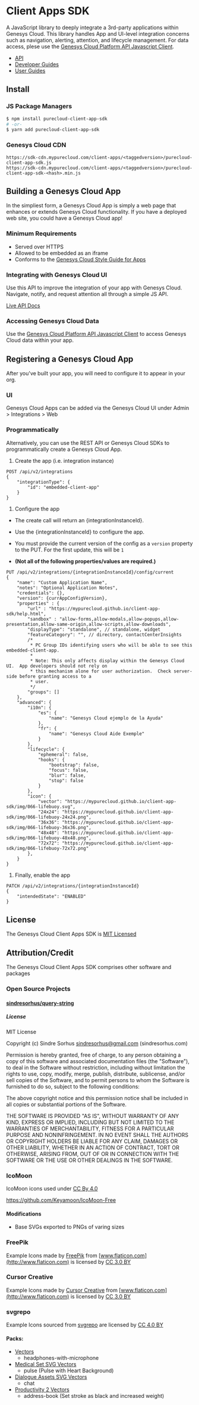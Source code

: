 # Client Apps SDK

A JavaScript library to deeply integrate a 3rd-party applications within Genesys Cloud.  This library handles App and UI-level integration concerns such as navigation, alerting, attention, and lifecycle management. For data access, plese use the [Genesys Cloud Platform API Javascript Client](https://developer.mypurecloud.com/api/rest/client-libraries/javascript/index.html).

* [API](https://developer.mypurecloud.com/api/client-apps/sdk.html)
* [Developer Guides](https://developer.mypurecloud.com/api/client-apps/index.html)
* [User Guides](https://help.mypurecloud.com/articles/about-custom-client-application-integrations/)

## Install

### JS Package Managers

```bash
$ npm install purecloud-client-app-sdk
# -or-
$ yarn add purecloud-client-app-sdk
```

### Genesys Cloud CDN

```
https://sdk-cdn.mypurecloud.com/client-apps/<taggedversion>/purecloud-client-app-sdk.js
https://sdk-cdn.mypurecloud.com/client-apps/<taggedversion>/purecloud-client-app-sdk-<hash>.min.js
```

## Building a Genesys Cloud App

In the simpliest form, a Genesys Cloud App is simply a web page that enhances or extends Genesys Cloud functionality.  If you have a deployed web site, you could have a Genesys Cloud app!

### Minimum Requirements

* Served over HTTPS
* Allowed to be embedded as an iframe
* Conforms to the [Genesys Cloud Style Guide for Apps](https://developer.mypurecloud.com/partners/)

### Integrating with Genesys Cloud UI

Use this API to improve the integration of your app with Genesys Cloud.  Navigate, notify, and request attention all through a simple JS API.

[Live API Docs](https://developer.mypurecloud.com/api/client-apps/sdk.html)

### Accessing Genesys Cloud Data

Use the [Genesys Cloud Platform API Javascript Client](https://developer.mypurecloud.com/api/rest/client-libraries/javascript/index.html) to access Genesys Cloud data within your app.

## Registering a Genesys Cloud App

After you've built your app, you will need to configure it to appear in your org.

### UI

Genesys Cloud Apps can be added via the Genesys Cloud UI under Admin > Integrations > Web

### Programmatically

Alternatively, you can use the REST API or Genesys Cloud SDKs to programmatically create a Genesys Cloud App.

1. Create the app (i.e. integration instance)

~~~
POST /api/v2/integrations
{
    "integrationType": {
        "id": "embedded-client-app"
    }
}
~~~

1. Configure the app

  - The create call will return an {integrationInstanceId}.

  - Use the {integrationInstanceId} to configure the app.

  - You must provide the current version of the config as a `version` property to the PUT.  For the first update, this will be `1`

  - __(Not all of the following properties/values are required.)__

~~~
PUT /api/v2/integrations/{integrationInstanceId}/config/current
{
    "name": "Custom Application Name",
    "notes": "Optional Application Notes",
    "credentials": {},
    "version": {currAppConfigVersion},
    "properties" : {
        "url" : "https://mypurecloud.github.io/client-app-sdk/help.html",
        "sandbox" : "allow-forms,allow-modals,allow-popups,allow-presentation,allow-same-origin,allow-scripts,allow-downloads",
        "displayType": "standalone", // standalone, widget
        "featureCategory": "", // directory, contactCenterInsights
        /*
         * PC Group IDs identifying users who will be able to see this embedded-client-app.
         *
         * Note: This only affects display within the Genesys Cloud UI.  App developers should not rely on
         * this mechanism alone for user authorization.  Check server-side before granting access to a
         * user.
         */
        "groups": []
    },
    "advanced": {
        "i10n": {
            "es": {
                "name": "Genesys Cloud ejemplo de la Ayuda"
            },
            "fr": {
                "name": "Genesys Cloud Aide Exemple"
            }
        },
        "lifecycle": {
            "ephemeral": false,
            "hooks": {
                "bootstrap": false,
                "focus": false,
                "blur": false,
                "stop": false
            }
        },
        "icon": {
            "vector": "https://mypurecloud.github.io/client-app-sdk/img/066-lifebuoy.svg",
            "24x24": "https://mypurecloud.github.io/client-app-sdk/img/066-lifebuoy-24x24.png",
            "36x36": "https://mypurecloud.github.io/client-app-sdk/img/066-lifebuoy-36x36.png",
            "48x48": "https://mypurecloud.github.io/client-app-sdk/img/066-lifebuoy-48x48.png",
            "72x72": "https://mypurecloud.github.io/client-app-sdk/img/066-lifebuoy-72x72.png"
        },
    }
}
~~~

1. Finally, enable the app

~~~
PATCH /api/v2/integrations/{integrationInstanceId}
{
    "intendedState": "ENABLED"
}
~~~

## License

The Genesys Cloud Client Apps SDK is [MIT Licensed](./LICENSE)

## Attribution/Credit

The Genesys Cloud Client Apps SDK comprises other software and packages

### Open Source Projects

#### [sindresorhus/query-string](https://github.com/sindresorhus/query-string)

##### License

MIT License

Copyright (c) Sindre Sorhus <sindresorhus@gmail.com> (sindresorhus.com)

Permission is hereby granted, free of charge, to any person obtaining a copy of this software and associated documentation files (the "Software"), to deal in the Software without restriction, including without limitation the rights to use, copy, modify, merge, publish, distribute, sublicense, and/or sell copies of the Software, and to permit persons to whom the Software is furnished to do so, subject to the following conditions:

The above copyright notice and this permission notice shall be included in all copies or substantial portions of the Software.

THE SOFTWARE IS PROVIDED "AS IS", WITHOUT WARRANTY OF ANY KIND, EXPRESS OR IMPLIED, INCLUDING BUT NOT LIMITED TO THE WARRANTIES OF MERCHANTABILITY, FITNESS FOR A PARTICULAR PURPOSE AND NONINFRINGEMENT. IN NO EVENT SHALL THE AUTHORS OR COPYRIGHT HOLDERS BE LIABLE FOR ANY CLAIM, DAMAGES OR OTHER LIABILITY, WHETHER IN AN ACTION OF CONTRACT, TORT OR OTHERWISE, ARISING FROM, OUT OF OR IN CONNECTION WITH THE SOFTWARE OR THE USE OR OTHER DEALINGS IN THE SOFTWARE.

### IcoMoon

IcoMoon icons used under [CC By 4.0](http://creativecommons.org/licenses/by/4.0/)

https://github.com/Keyamoon/IcoMoon-Free

#### Modifications
* Base SVGs exported to PNGs of varing sizes

### FreePik
Example Icons made by [FreePik](http://www.flaticon.com/packs/color-communication) from [www.flaticon.com](http://www.flaticon.com) is licensed by [CC 3.0 BY](http://creativecommons.org/licenses/by/3.0/)

### Cursor Creative
Example Icons made by [Cursor Creative](http://www.flaticon.com/authors/cursor-creative) from [www.flaticon.com](http://www.flaticon.com) is licensed by [CC 3.0 BY](http://creativecommons.org/licenses/by/3.0/)

### svgrepo
Example Icons sourced from [svgrepo](https://www.svgrepo.com) are licensed by [CC 4.0 BY](https://creativecommons.org/licenses/by/4.0/)

#### Packs:
* [Vectors](https://www.svgrepo.com/vectors/)
  * headphones-with-microphone
* [Medical Set SVG Vectors](https://www.svgrepo.com/vectors/medical-set/)
  * pulse (Pulse with Heart Background)
* [Dialogue Assets SVG Vectors](https://www.svgrepo.com/vectors/dialogue-assets/)
  * chat
* [Productivity 2 Vectors](https://www.svgrepo.com/vectors/productivity-2/)
  * address-book (Set stroke as black and increased weight)
